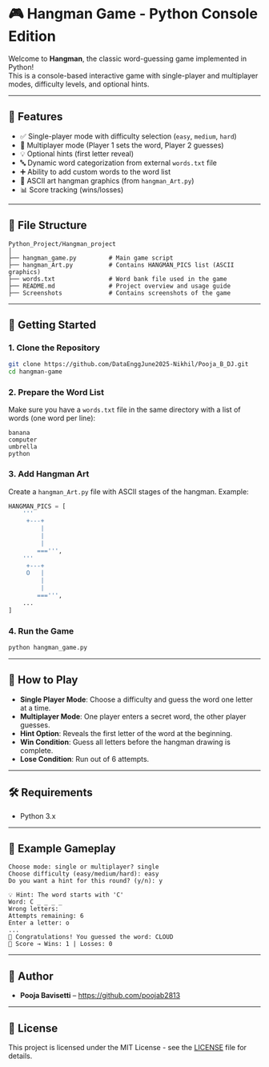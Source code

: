 # 🎮 Hangman Game - Python Console Edition

Welcome to **Hangman**, the classic word-guessing game implemented in Python!  
This is a console-based interactive game with single-player and multiplayer modes, difficulty levels, and optional hints.

---

## 📝 Features

- ✅ Single-player mode with difficulty selection (`easy`, `medium`, `hard`)
- 👥 Multiplayer mode (Player 1 sets the word, Player 2 guesses)
- 💡 Optional hints (first letter reveal)
- 🔤 Dynamic word categorization from external `words.txt` file
- ➕ Ability to add custom words to the word list
- 🎨 ASCII art hangman graphics (from `hangman_Art.py`)
- 📊 Score tracking (wins/losses)

---

## 📁 File Structure

```
Python_Project/Hangman_project
│
├── hangman_game.py         # Main game script
├── hangman_Art.py          # Contains HANGMAN_PICS list (ASCII graphics)
├── words.txt               # Word bank file used in the game
├── README.md               # Project overview and usage guide
├── Screenshots             # Contains screenshots of the game
```

---

## 🚀 Getting Started

### 1. Clone the Repository

```bash
git clone https://github.com/DataEnggJune2025-Nikhil/Pooja_B_DJ.git
cd hangman-game
```

### 2. Prepare the Word List

Make sure you have a `words.txt` file in the same directory with a list of words (one word per line):

```
banana
computer
umbrella
python
```

### 3. Add Hangman Art

Create a `hangman_Art.py` file with ASCII stages of the hangman. Example:

```python
HANGMAN_PICS = [
    '''
     +---+
         |
         |
         |
        ===''',
    '''
     +---+
     O   |
         |
         |
        ===''',
    ...
]
```

### 4. Run the Game

```bash
python hangman_game.py
```

---

## 🧠 How to Play

- **Single Player Mode**: Choose a difficulty and guess the word one letter at a time.
- **Multiplayer Mode**: One player enters a secret word, the other player guesses.
- **Hint Option**: Reveals the first letter of the word at the beginning.
- **Win Condition**: Guess all letters before the hangman drawing is complete.
- **Lose Condition**: Run out of 6 attempts.

---

## 🛠 Requirements

- Python 3.x

---

## 📌 Example Gameplay

```
Choose mode: single or multiplayer? single
Choose difficulty (easy/medium/hard): easy
Do you want a hint for this round? (y/n): y

💡 Hint: The word starts with 'C'
Word: C _ _ _ _
Wrong letters:
Attempts remaining: 6
Enter a letter: o
...
🎉 Congratulations! You guessed the word: CLOUD
🏁 Score → Wins: 1 | Losses: 0
```

---

## 👥 Author

- **Pooja Bavisetti** – https://github.com/poojab2813

---

## 📄 License

This project is licensed under the MIT License - see the [LICENSE](LICENSE) file for details.
